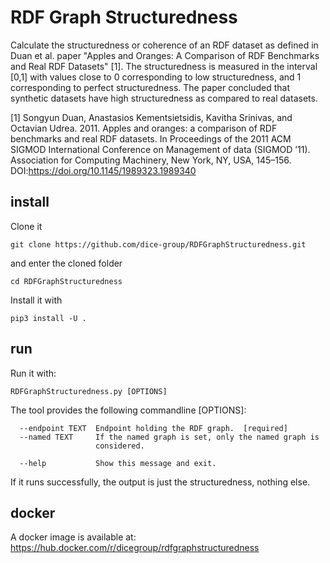 # RDF Graph Structuredness

Calculate the structuredness or coherence of an RDF dataset as defined in Duan et al. paper "Apples and Oranges: A Comparison of RDF Benchmarks and Real RDF Datasets" [1]. The structuredness is measured in the interval [0,1] with values close to 0 corresponding to low structuredness, and 1 corresponding to perfect structuredness. The paper concluded that synthetic datasets have high structuredness as compared to real datasets.

[1] Songyun Duan, Anastasios Kementsietsidis, Kavitha Srinivas, and Octavian Udrea. 2011. Apples and oranges: a comparison of RDF benchmarks and real RDF datasets. In Proceedings of the 2011 ACM SIGMOD International Conference on Management of data (SIGMOD ’11). Association for Computing Machinery, New York, NY, USA, 145–156. DOI:https://doi.org/10.1145/1989323.1989340

## install 

Clone it 
```shell script
git clone https://github.com/dice-group/RDFGraphStructuredness.git
```
and enter the cloned folder 
```shell script
cd RDFGraphStructuredness
```
Install it with 
```shell script
pip3 install -U .
```

## run 

Run it with:
```shell script
RDFGraphStructuredness.py [OPTIONS]
```
The tool provides the following commandline [OPTIONS]:
```
  --endpoint TEXT  Endpoint holding the RDF graph.  [required]
  --named TEXT     If the named graph is set, only the named graph is
                   considered.

  --help           Show this message and exit.
```

If it runs successfully, the output is just the structuredness, nothing else. 

## docker
A docker image is available at: https://hub.docker.com/r/dicegroup/rdfgraphstructuredness
